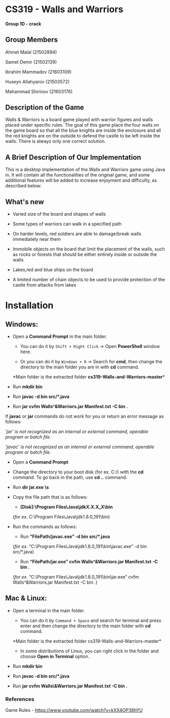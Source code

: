 
# CS319 - Walls and Warriors

#### Group 1D - crack

## Group Members

Ahmet Malal (21502894)

  

Samet Demir (21502139)

  

Ibrahim Mammadov (21603109)

  

Huseyn Allahyarov (21503572)

  

Mahammad Shirinov (21603176)

  

## Description of the Game

Walls & Warriors is a board game played with warrior figures and walls placed under specific rules. The goal of this game place the four walls on the game board so that all the blue knights are inside the enclosure and all the red knights are on the outside to defend the castle to be left inside the walls. There is always only one correct solution.

  

## A Brief Description of Our Implementation

This is a desktop implementation of the Walls and Warriors game using Java in. It will contain all the functionalities of the original game, and some additional features will be added to increase enjoyment and difficulty, as described below:

  

## What's new

* Varied size of the board and shapes of walls

* Some types of warriors can walk in a specified path

* On harder levels, red soldiers are able to damage/break walls immediately near them

* Immobile objects on the board that limit the placement of the walls, such as rocks or forests that should be either entirely inside or outside the walls

* Lakes,red and blue ships on the board

* A limited number of chain objects to be used to provide protection of the castle from attacks from lakes

  

# Installation

## Windows:

* Open a **Command Prompt** in the main folder.

    + You can do it by `Shift + Right Click` -> Open **PowerShell** window here.

    + Or you can do it by `Windows + R` -> Search for **cmd**, then change the directory to the main folder you are in with **cd** command.

    \*Main folder is the extracted folder **cs319-Walls-and-Warriors-master***

* Run **mkdir bin**

* Run **javac -d bin src/\*.java**

* Run **jar cvfm Walls^&Warriors.jar Manifest.txt -C bin .**

  

If **javac** or **jar** commands do not work for you or return an error message as follows:

*'jar' is not recognized as an internal or external command, operable program or batch file.*

*'javac' is not recognized as an internal or external command, operable program or batch file.*

* Open a **Command Prompt**

* Change the directory to your boot disk (for ex. C:/) with the **cd** command. To go back in the path, use **cd ..** command.

* Run **dir jar.exe \s**

* Copy the file path that is as follows:

    + **[Disk]:\Program Files\Java\jdkX.X.X_X\bin**

    (*for ex.* C:\Program Files\Java\jdk1.8.0_191\bin)

* Run the commands as follows:

    + Run **“FilePath/javac.exe” -d bin src/\*.java**

    (*for ex.* “C:\Program Files\Java\jdk1.8.0_191\bin\javac.exe” -d bin src/*.java)

    + Run **“FilePath/jar.exe” cvfm Walls^&Warriors.jar Manifest.txt -C bin .**

    (*for ex.* “C:\Program Files\Java\jdk1.8.0_191\bin\jar.exe” cvfm Walls^&Warriors.jar Manifest.txt -C bin .)

## Mac & Linux:

* Open a terminal in the main folder.

    + You can do it by `Command + Space` and search for terminal and press enter and then change the directory to the main folder with **cd** command.

    \*Main folder is the extracted folder cs319-Walls-and-Warriors-master*

    + In some distributions of Linux, you can right click in the folder and choose **Open in Terminal** option.

* Run **mkdir bin**

* Run **javac -d bin src/\*.java**

* Run **jar cvfm Walls\\&Warriors.jar Manifest.txt -C bin .**

  

### References

Game Rules - https://www.youtube.com/watch?v=kXX4OP38hYU